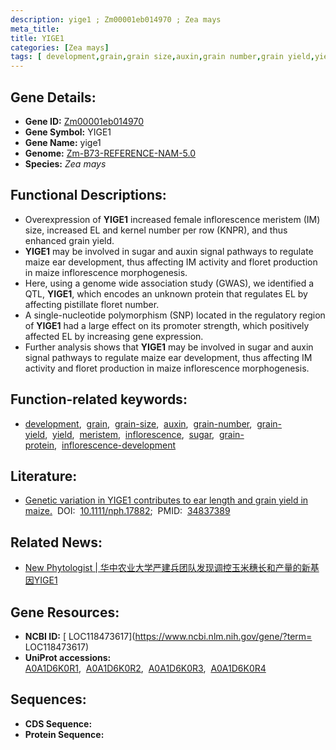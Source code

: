 ```yaml
---
description: yige1 ; Zm00001eb014970 ; Zea mays
meta_title:
title: YIGE1
categories: [Zea mays]
tags: [ development,grain,grain size,auxin,grain number,grain yield,yield,meristem,inflorescence,sugar,grain protein,inflorescence development ]
---
```


## Gene Details:
- **Gene ID:**	[Zm00001eb014970](https://www.maizegdb.org/gene_center/gene/Zm00001eb014970)
- **Gene Symbol:** YIGE1
- **Gene Name:** yige1
- **Genome:** [Zm-B73-REFERENCE-NAM-5.0](https://www.maizegdb.org/genome/assembly/Zm-B73-REFERENCE-NAM-5.0)
- **Species:** *Zea mays*

## Functional Descriptions:
   - Overexpression of **YIGE1** increased female inflorescence meristem (IM) size, increased EL and kernel number per row (KNPR), and thus enhanced grain yield.
   - **YIGE1** may be involved in sugar and auxin signal pathways to regulate maize ear development, thus affecting IM activity and floret production in maize inflorescence morphogenesis.
   - Here, using a genome wide association study (GWAS), we identified a QTL, **YIGE1**, which encodes an unknown protein that regulates EL by affecting pistillate floret number.
   - A single-nucleotide polymorphism (SNP) located in the regulatory region of **YIGE1** had a large effect on its promoter strength, which positively affected EL by increasing gene expression.
   - Further analysis shows that **YIGE1** may be involved in sugar and auxin signal pathways to regulate maize ear development, thus affecting IM activity and floret production in maize inflorescence morphogenesis.

## Function-related keywords:
- [development](/tags/development/),&nbsp;&nbsp;[grain](/tags/grain/),&nbsp;&nbsp;[grain-size](/tags/grain-size/),&nbsp;&nbsp;[auxin](/tags/auxin/),&nbsp;&nbsp;[grain-number](/tags/grain-number/),&nbsp;&nbsp;[grain-yield](/tags/grain-yield/),&nbsp;&nbsp;[yield](/tags/yield/),&nbsp;&nbsp;[meristem](/tags/meristem/),&nbsp;&nbsp;[inflorescence](/tags/inflorescence/),&nbsp;&nbsp;[sugar](/tags/sugar/),&nbsp;&nbsp;[grain-protein](/tags/grain-protein/),&nbsp;&nbsp;[inflorescence-development](/tags/inflorescence-development/)

## Literature:
   - [Genetic variation in YIGE1 contributes to ear length and grain yield in maize.]( https://nph.onlinelibrary.wiley.com/doi/10.1111/nph.17882)&nbsp;&nbsp;DOI:&nbsp;&nbsp;[10.1111/nph.17882](https://nph.onlinelibrary.wiley.com/doi/10.1111/nph.17882);&nbsp;&nbsp;PMID:&nbsp;&nbsp;[34837389](https://pubmed.ncbi.nlm.nih.gov/34837389/)

## Related News:
   - [New Phytologist | 华中农业大学严建兵团队发现调控玉米穗长和产量的新基因YIGE1](https://mp.weixin.qq.com/s?__biz=Mzg3MDEwNDEyMg==&mid=2247521593&idx=1&sn=e4c5acbd612deb610f08f914c424b487&chksm=ce90386cf9e7b17aa4e00a0efea3b77174b618c64343baa368da7e89e9cd733b6bd6ee174f79&scene=27#wechat_redirect)

## Gene Resources:
- **NCBI ID:** [ LOC118473617](https://www.ncbi.nlm.nih.gov/gene/?term= LOC118473617)
- **UniProt accessions:** [A0A1D6K0R1](https://www.uniprot.org/uniprotkb/A0A1D6K0R1/entry),&nbsp;&nbsp;[A0A1D6K0R2](https://www.uniprot.org/uniprotkb/A0A1D6K0R2/entry),&nbsp;&nbsp;[A0A1D6K0R3](https://www.uniprot.org/uniprotkb/A0A1D6K0R3/entry),&nbsp;&nbsp;[A0A1D6K0R4](https://www.uniprot.org/uniprotkb/A0A1D6K0R4/entry)



## Sequences:
- **CDS Sequence:**
- **Protein Sequence:**
